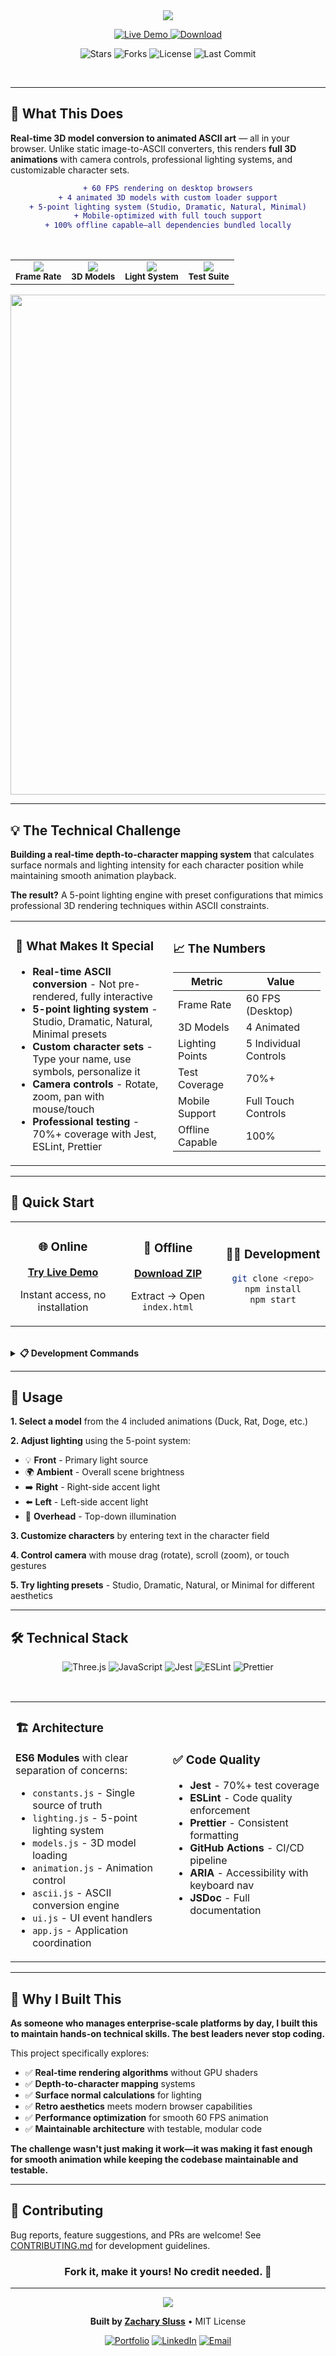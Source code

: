 <div align="center">

<!-- Hero Header -->
<img src="https://capsule-render.vercel.app/api?type=waving&color=gradient&customColorList=6,11,18&height=180&section=header&text=ASCII%203D%20Animator&fontSize=60&fontColor=FFFFFF&animation=twinkling&fontAlignY=30&desc=Transform%203D%20Models%20Into%20Live%20ASCII%20Art&descSize=18&descAlignY=55"/>

<br/>

<!-- Main Action Buttons -->
<p align="center">
  <a href="https://zacsluss.github.io/ASCII_3D_Animator">
    <img src="https://img.shields.io/badge/🎨_TRY-LIVE_DEMO-00ff88?style=for-the-badge&labelColor=000000&logo=vercel&logoColor=white" alt="Live Demo"/>
  </a>
  <a href="https://github.com/Zacsluss/ASCII_3D_Animator/archive/refs/heads/main.zip">
    <img src="https://img.shields.io/badge/⬇️_DOWNLOAD-ZIP-4078c0?style=for-the-badge&labelColor=000000&logo=download&logoColor=white" alt="Download"/>
  </a>
</p>

<!-- GitHub Stats Badges -->
<p align="center">
  <img src="https://img.shields.io/github/stars/Zacsluss/ASCII_3D_Animator?style=social" alt="Stars"/>
  <img src="https://img.shields.io/github/forks/Zacsluss/ASCII_3D_Animator?style=social" alt="Forks"/>
  <img src="https://img.shields.io/github/license/Zacsluss/ASCII_3D_Animator?style=flat-square&color=555555" alt="License"/>
  <img src="https://img.shields.io/github/last-commit/Zacsluss/ASCII_3D_Animator?style=flat-square&color=666666" alt="Last Commit"/>
</p>

</div>

<br/>

---

## 🎯 What This Does

**Real-time 3D model conversion to animated ASCII art** — all in your browser. Unlike static image-to-ASCII converters, this renders **full 3D animations** with camera controls, professional lighting systems, and customizable character sets.

<div align="center">

```diff
+ 60 FPS rendering on desktop browsers
+ 4 animated 3D models with custom loader support
+ 5-point lighting system (Studio, Dramatic, Natural, Minimal)
+ Mobile-optimized with full touch support
+ 100% offline capable—all dependencies bundled locally
```

</div>

<br/>

<div align="center">

<!-- Performance Metrics -->
<table>
  <tr>
    <td align="center">
      <img src="https://img.shields.io/badge/Performance-60_FPS-00ff88?style=flat-square&logo=speedtest&logoColor=white"/><br/>
      <sub><b>Frame Rate</b></sub>
    </td>
    <td align="center">
      <img src="https://img.shields.io/badge/Models-4_Animated-0088ff?style=flat-square&logo=threedotjs&logoColor=white"/><br/>
      <sub><b>3D Models</b></sub>
    </td>
    <td align="center">
      <img src="https://img.shields.io/badge/Lighting-5_Point-ff6b6b?style=flat-square&logo=lightbulb&logoColor=white"/><br/>
      <sub><b>Light System</b></sub>
    </td>
    <td align="center">
      <img src="https://img.shields.io/badge/Coverage-70%25-ffd93d?style=flat-square&logo=jest&logoColor=white"/><br/>
      <sub><b>Test Suite</b></sub>
    </td>
  </tr>
</table>

</div>

<div align="center">
<img width="800" src="https://capsule-render.vercel.app/api?type=rect&color=gradient&customColorList=6,11,18&height=2"/>
</div>

---

## 💡 The Technical Challenge

**Building a real-time depth-to-character mapping system** that calculates surface normals and lighting intensity for each character position while maintaining smooth animation playback.

**The result?** A 5-point lighting engine with preset configurations that mimics professional 3D rendering techniques within ASCII constraints.

<table>
<tr>
<td width="50%">

### 🎯 What Makes It Special

- **Real-time ASCII conversion** - Not pre-rendered, fully interactive
- **5-point lighting system** - Studio, Dramatic, Natural, Minimal presets
- **Custom character sets** - Type your name, use symbols, personalize it
- **Camera controls** - Rotate, zoom, pan with mouse/touch
- **Professional testing** - 70%+ coverage with Jest, ESLint, Prettier

</td>
<td width="50%">

### 📈 The Numbers

| Metric          | Value                 |
| --------------- | --------------------- |
| Frame Rate      | 60 FPS (Desktop)      |
| 3D Models       | 4 Animated            |
| Lighting Points | 5 Individual Controls |
| Test Coverage   | 70%+                  |
| Mobile Support  | Full Touch Controls   |
| Offline Capable | 100%                  |

</td>
</tr>
</table>

---

## 🚀 Quick Start

<table>
<tr>
<td width="33%" align="center">

### 🌐 Online

**[Try Live Demo](https://zacsluss.github.io/ASCII_3D_Animator)**

Instant access, no installation

</td>
<td width="33%" align="center">

### 💾 Offline

**[Download ZIP](https://github.com/Zacsluss/ASCII_3D_Animator/archive/refs/heads/main.zip)**

Extract → Open `index.html`

</td>
<td width="33%" align="center">

### 👨‍💻 Development

```bash
git clone <repo>
npm install
npm start
```

</td>
</tr>
</table>

<br/>

<details>
<summary><b>📋 Development Commands</b></summary>

```bash
npm install        # Install dependencies
npm start          # Local dev server
npm test           # Run test suite
npm run lint       # Check code quality
npm run format     # Auto-format code
npm run validate   # Lint + format + test
```

</details>

---

## 🎨 Usage

**1. Select a model** from the 4 included animations (Duck, Rat, Doge, etc.)

**2. Adjust lighting** using the 5-point system:

- 💡 **Front** - Primary light source
- 🌍 **Ambient** - Overall scene brightness
- ➡️ **Right** - Right-side accent light
- ⬅️ **Left** - Left-side accent light
- 🔦 **Overhead** - Top-down illumination

**3. Customize characters** by entering text in the character field

**4. Control camera** with mouse drag (rotate), scroll (zoom), or touch gestures

**5. Try lighting presets** - Studio, Dramatic, Natural, or Minimal for different aesthetics

---

## 🛠️ Technical Stack

<div align="center">

![Three.js](https://img.shields.io/badge/Three.js-000000?style=for-the-badge&logo=three.js&logoColor=white)
![JavaScript](https://img.shields.io/badge/JavaScript-F7DF1E?style=for-the-badge&logo=javascript&logoColor=black)
![Jest](https://img.shields.io/badge/Jest-C21325?style=for-the-badge&logo=jest&logoColor=white)
![ESLint](https://img.shields.io/badge/ESLint-4B32C3?style=for-the-badge&logo=eslint&logoColor=white)
![Prettier](https://img.shields.io/badge/Prettier-F7B93E?style=for-the-badge&logo=prettier&logoColor=black)

</div>

<br/>

<table>
<tr>
<td width="50%">

### 🏗️ Architecture

**ES6 Modules** with clear separation of concerns:

- `constants.js` - Single source of truth
- `lighting.js` - 5-point lighting system
- `models.js` - 3D model loading
- `animation.js` - Animation control
- `ascii.js` - ASCII conversion engine
- `ui.js` - UI event handlers
- `app.js` - Application coordination

</td>
<td width="50%">

### ✅ Code Quality

- **Jest** - 70%+ test coverage
- **ESLint** - Code quality enforcement
- **Prettier** - Consistent formatting
- **GitHub Actions** - CI/CD pipeline
- **ARIA** - Accessibility with keyboard nav
- **JSDoc** - Full documentation

</td>
</tr>
</table>

---

## 💭 Why I Built This

**As someone who manages enterprise-scale platforms by day, I built this to maintain hands-on technical skills. The best leaders never stop coding.**

This project specifically explores:

- ✅ **Real-time rendering algorithms** without GPU shaders
- ✅ **Depth-to-character mapping** systems
- ✅ **Surface normal calculations** for lighting
- ✅ **Retro aesthetics** meets modern browser capabilities
- ✅ **Performance optimization** for smooth 60 FPS animation
- ✅ **Maintainable architecture** with testable, modular code

**The challenge wasn't just making it work—it was making it fast enough for smooth animation while keeping the codebase maintainable and testable.**

---

## 🤝 Contributing

Bug reports, feature suggestions, and PRs are welcome! See [CONTRIBUTING.md](CONTRIBUTING.md) for development guidelines.

<div align="center">

### Fork it, make it yours! No credit needed. 🚀

</div>

---

<div align="center">

<img src="https://capsule-render.vercel.app/api?type=waving&color=gradient&customColorList=6,11,18&height=100&section=footer"/>

**Built by [Zachary Sluss](https://github.com/Zacsluss)** • MIT License

[![Portfolio](https://img.shields.io/badge/🌐_My_Portfolio-00ff88?style=flat-square)](https://zacsluss.github.io/portfolio)
[![LinkedIn](https://img.shields.io/badge/LinkedIn-0077B5?style=flat-square&logo=linkedin&logoColor=white)](https://linkedin.com/in/zacharyjsluss)
[![Email](https://img.shields.io/badge/Email-D14836?style=flat-square&logo=gmail&logoColor=white)](mailto:zacsluss@yahoo.com)

</div>
